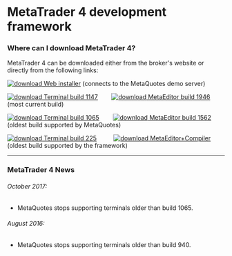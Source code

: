 
# MetaTrader 4 development framework


### Where can I download MetaTrader 4?
MetaTrader 4 can be downloaded either from the broker's website or directly from the following links:

[![download](https://user-images.githubusercontent.com/12749283/49292141-1eee6d00-f4b5-11e8-831c-4fc8d4324585.png) Web installer](http://www.rosasurfer.com/.mt4/mt4setup.metaquotes.2018.10.16.exe) (connects to the MetaQuotes demo server)

[![download](https://user-images.githubusercontent.com/12749283/49292141-1eee6d00-f4b5-11e8-831c-4fc8d4324585.png) Terminal build 1147](http://www.rosasurfer.com/.mt4/1147/terminal.exe) &nbsp;&nbsp;&nbsp;&nbsp;&nbsp;&nbsp; [![download](https://user-images.githubusercontent.com/12749283/49292141-1eee6d00-f4b5-11e8-831c-4fc8d4324585.png) MetaEditor build 1946](http://www.rosasurfer.com/.mt4/1147/metaeditor.exe) &nbsp;&nbsp;&nbsp; (most current build)

[![download](https://user-images.githubusercontent.com/12749283/49292141-1eee6d00-f4b5-11e8-831c-4fc8d4324585.png) Terminal build 1065](http://www.rosasurfer.com/.mt4/1065/terminal.exe) &nbsp;&nbsp;&nbsp;&nbsp;&nbsp;&nbsp; [![download](https://user-images.githubusercontent.com/12749283/49292141-1eee6d00-f4b5-11e8-831c-4fc8d4324585.png) MetaEditor build 1562](http://www.rosasurfer.com/.mt4/1065/metaeditor.exe) &nbsp;&nbsp;&nbsp; (oldest build supported by MetaQuotes)

[![download](https://user-images.githubusercontent.com/12749283/49292141-1eee6d00-f4b5-11e8-831c-4fc8d4324585.png) Terminal build 225](http://www.rosasurfer.com/.mt4/225/terminal.exe) &nbsp;&nbsp;&nbsp;&nbsp;&nbsp;&nbsp;&nbsp;&nbsp; [![download](https://user-images.githubusercontent.com/12749283/49292141-1eee6d00-f4b5-11e8-831c-4fc8d4324585.png) MetaEditor+Compiler](http://www.rosasurfer.com/.mt4/225/metaeditor-compiler.zip) &nbsp;&nbsp;&nbsp;&nbsp; (oldest build supported by the framework)

-----

### MetaTrader 4 News

###### October 2017:
- MetaQuotes stops supporting terminals older than build 1065.

###### August 2016:
- MetaQuotes stops supporting terminals older than build 940.
